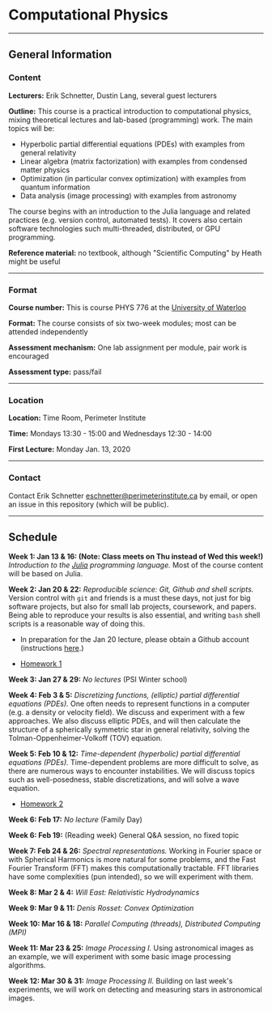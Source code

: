 # Computational Physics

--------------------------------------------------------------------------------

## General Information

### Content

**Lecturers:** Erik Schnetter, Dustin Lang, several guest lecturers

**Outline:** This course is a practical introduction to computational
physics, mixing theoretical lectures and lab-based (programming) work.
The main topics will be:
- Hyperbolic partial differential equations (PDEs) with examples from
  general relativity
- Linear algebra (matrix factorization) with examples from condensed
  matter physics
- Optimization (in particular convex optimization) with examples from
  quantum information
- Data analysis (image processing) with examples from astronomy

The course begins with an introduction to the Julia language and
related practices (e.g. version control, automated tests). It covers
also certain software technologies such multi-threaded, distributed,
or GPU programming.

**Reference material:** no textbook, although "Scientific Computing"
by Heath might be useful


--------------------------------------------------------------------------------

### Format

**Course number:** This is course PHYS 776 at the [University of
Waterloo](https://uwaterloo.ca/physics-astronomy/)

**Format:** The course consists of six two-week modules; most can be
attended independently

**Assessment mechanism:** One lab assignment per module, pair work is
encouraged

**Assessment type:** pass/fail


--------------------------------------------------------------------------------

### Location

**Location:** Time Room, Perimeter Institute

**Time:** Mondays 13:30 - 15:00 and Wednesdays 12:30 - 14:00

**First Lecture:** Monday Jan. 13, 2020


--------------------------------------------------------------------------------

### Contact

Contact Erik Schnetter <eschnetter@perimeterinstitute.ca> by email, or
open an issue in this repository (which will be public).




--------------------------------------------------------------------------------

## Schedule

**Week 1: Jan 13 & 16: (Note: Class meets on Thu instead of Wed this
week!)** *Introduction to the [Julia](https://julialang.org)
programming language.* Most of the course content will be based on
Julia.

**Week 2: Jan 20 & 22:** *Reproducible science: Git, Github and shell
scripts.* Version control with `git` and friends is a must these days,
not just for big software projects, but also for small lab projects,
coursework, and papers. Being able to reproduce your results is also
essential, and writing `bash` shell scripts is a reasonable way of
doing this.

- In preparation for the Jan 20 lecture, please obtain a Github
  account (instructions [here](https://github.com/join).)

- [Homework 1](homework1.md)

**Week 3: Jan 27 & 29:** *No lectures* (PSI Winter school)

**Week 4: Feb 3 & 5:** *Discretizing functions, (elliptic) partial
differential equations (PDEs).* One often needs to represent functions
in a computer (e.g. a density or velocity field). We discuss and
experiment with a few approaches. We also discuss elliptic PDEs, and
will then calculate the structure of a spherically symmetric star in
general relativity, solving the Tolman-Oppenheimer-Volkoff (TOV)
equation.

**Week 5: Feb 10 & 12:** *Time-dependent (hyperbolic) partial
differential equations (PDEs).* Time-dependent problems are more
difficult to solve, as there are numerous ways to encounter
instabilities. We will discuss topics such as well-posedness, stable
discretizations, and will solve a wave equation.

- [Homework 2](homework2.md)

**Week 6: Feb 17:** *No lecture* (Family Day)

**Week 6: Feb 19:** (Reading week) General Q&A session, no fixed topic

**Week 7: Feb 24 & 26:** *Spectral representations.* Working in
Fourier space or with Spherical Harmonics is more natural for some
problems, and the Fast Fourier Transform (FFT) makes this
computationally tractable. FFT libraries have some complexities (pun
intended), so we will experiment with them.

**Week 8: Mar 2 & 4:** *Will East: Relativistic Hydrodynamics*

**Week 9: Mar 9 & 11:** *Denis Rosset: Convex Optimization*

**Week 10: Mar 16 & 18:** *Parallel Computing (threads), Distributed
Computing (MPI)*

**Week 11: Mar 23 & 25:** *Image Processing I.* Using astronomical
images as an example, we will experiment with some basic image
processing algorithms.

**Week 12: Mar 30 & 31:** *Image Processing II.* Building on last
  week's experiments, we will work on detecting and measuring stars in
  astronomical images.
